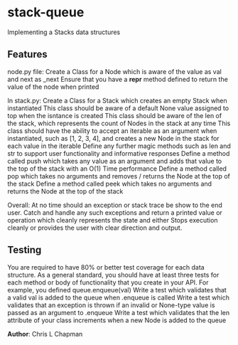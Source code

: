 # stack-queue

Implementing a Stacks data structures

## Features

node.py file:
Create a Class for a Node which is aware of the value as val and next as _next
Ensure that you have a __repr__ method defined to return the value of the node when printed

In stack.py:
Create a Class for a Stack which creates an empty Stack when instantiated
This class should be aware of a default None value assigned to top when the isntance is created
This class should be aware of the len of the stack, which represents the count of Nodes in the stack at any time
This class should have the ability to accept an iterable as an argument when instantiated, such as [1, 2, 3, 4], and creates a new Node in the stack for each value in the iterable
Define any further magic methods such as len and str to support user functionality and informative responses
Define a method called push which takes any value as an argument and adds that value to the top of the stack with an O(1) Time performance
Define a method called pop which takes no arguments and removes / returns the Node at the top of the stack
Define a method called peek which takes no arguments and returns the Node at the top of the stack

Overall:
At no time should an exception or stack trace be show to the end user. Catch and handle any such exceptions and return a printed value or operation which cleanly represents the state and either Stops execution cleanly or provides the user with clear direction and output.

## Testing

You are required to have 80% or better test coverage for each data structure.
As a general standard, you should have at least three tests for each method or body of functionality that you create in your API.
For example, you defined queue.enqueue(val)
Write a test which validates that a valid val is added to the queue when .enqueue is called
Write a test which validates that an exception is thrown if an invalid or None-type value is passed as an argument to .enqueue
Write a test which validates that the len attribute of your class increments when a new Node is added to the queue

**Author**: Chris L Chapman
